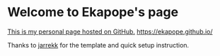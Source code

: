 # Welcome to Ekapope's page

[This is my personal page hosted on GitHub.](https://ekapope.github.io/) https://ekapope.github.io/

Thanks to [jarrekk](https://jarrekk.github.io/Jalpc/) for the template and quick setup instruction.

